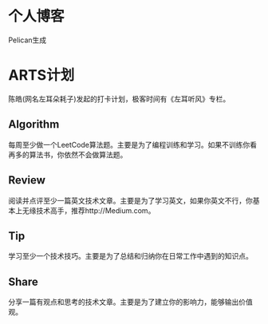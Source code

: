 # 个人博客

Pelican生成

# ARTS计划

陈皓(网名左耳朵耗子)发起的打卡计划，极客时间有《左耳听风》专栏。

## Algorithm

每周至少做一个LeetCode算法题。主要是为了编程训练和学习。如果不训练你看再多的算法书，你依然不会做算法题。


## Review

阅读并点评至少一篇英文技术文章。主要是为了学习英文，如果你英文不行，你基本上无缘技术高手，推荐http://Medium.com。

## Tip

学习至少一个技术技巧。主要是为了总结和归纳你在日常工作中遇到的知识点。

## Share

分享一篇有观点和思考的技术文章。主要是为了建立你的影响力，能够输出价值观。